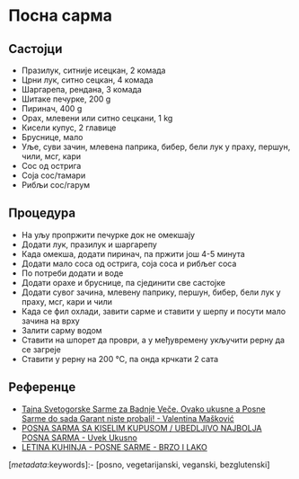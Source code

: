 # Посна сарма

## Састојци

* Празилук, ситније исецкан, 2 комада
* Црни лук, ситно сецкан, 4 комада
* Шаргарепа, рендана, 3 комада
* Шитаке печурке, 200 g
* Пиринач, 400 g
* Орах, млевени или ситно сецкани, 1 kg
* Кисели купус, 2 главице
* Бруснице, мало
* Уље, суви зачин, млевена паприка, бибер, бели лук у праху, першун, чили, мсг, кари
* Сос од острига
* Соја сос/тамари
* Рибљи сос/гарум

## Процедура

* На уљу пропржити печурке док не омекшају
* Додати лук, празилук и шаргарепу
* Када омекша, додати пиринач, па пржити још 4-5 минута
* Додати мало соса од острига, соја соса и рибљег соса
* По потреби додати и воде
* Додати орахе и бруснице, па сјединити све састојке
* Додати сувог зачина, млевену паприку, першун, бибер, бели лук у праху, мсг, кари и чили
* Када се фил охлади, завити сарме и ставити у шерпу и посути мало зачина на врху
* Залити сарму водом
* Ставити на шпорет да проври, а у међувремену укључити рерну да се загреје
* Ставити у рерну на 200 °C, па онда крчкати 2 сата

## Референце

* [Tajna Svetogorske Sarme za Badnje Veče. Ovako ukusne a Posne Sarme do sada Garant niste probali! - Valentina Mašković](https://youtu.be/28fZwOTp7q8)
* [POSNA SARMA SA KISELIM KUPUSOM / UBEDLJIVO NAJBOLJA POSNA SARMA - Uvek Ukusno](https://youtu.be/l1SfizLUpjU)
* [LETINA KUHINJA - POSNE SARME - BRZO I LAKO](https://youtu.be/MhgRIIwBcPE)

[_metadata_:keywords]:- [posno, vegetarijanski, veganski, bezglutenski]
